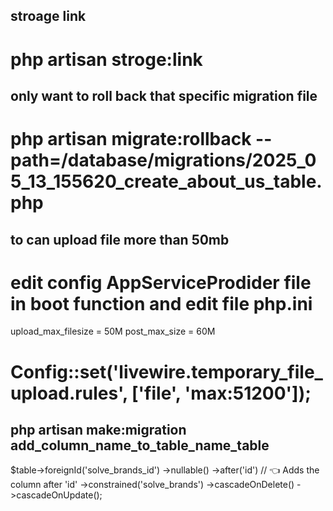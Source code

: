 ## stroage link 
# php artisan stroge:link

## only want to roll back that specific migration file
# php artisan migrate:rollback --path=/database/migrations/2025_05_13_155620_create_about_us_table.php

## to can upload file more than 50mb

# edit config AppServiceProdider file in boot function and edit file php.ini 
<p>
upload_max_filesize = 50M
post_max_size = 60M
</p>

# Config::set('livewire.temporary_file_upload.rules', ['file', 'max:51200']);


## php artisan make:migration add_column_name_to_table_name_table

 $table->foreignId('solve_brands_id')
      ->nullable()
      ->after('id') // 👈 Adds the column after 'id'
      ->constrained('solve_brands')
      ->cascadeOnDelete()
      ->cascadeOnUpdate();

